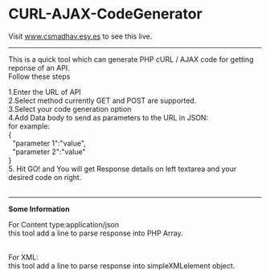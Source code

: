 # CURL-AJAX-CodeGenerator
Visit www.csmadhav.esy.es to see this live.<br/>
<hr>
This is a quick tool which can generate PHP cURL / AJAX code for getting reponse of an API.<br/>
Follow these steps<br/>

1.Enter the URL of API<br/>
2.Select method currently GET and POST are supported.<br/>
3.Select your code generation option<br/>
4.Add Data body to send as parameters to the URL </b>in JSON</b>:<br/>
for example:<br/>
{<br/>
  &nbsp;&nbsp;"parameter 1":"value",<br/>
  &nbsp;&nbsp;"parameter 2":"value"<br/>
}<br/>
5. Hit GO! and You will get Response details on left textarea and your desired code on right.<br/>
<br/>

<hr>
<b>Some Information</b><br/>


For Content type:application/json<br/>
this tool add a line to parse response into PHP Array.<br/><br/>

For XML:<br/>
this tool add a line to parse response into simpleXMLelement object.<br/>
